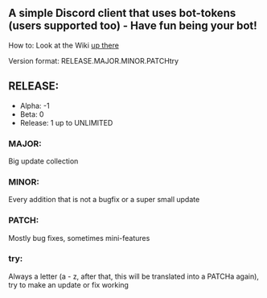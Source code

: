## A simple Discord client that uses bot-tokens (users supported too) - Have fun being your bot!

How to: Look at the Wiki [up there](https://github.com/tudbut/bottyclient/wiki])

Version format: RELEASE.MAJOR.MINOR.PATCHtry

## RELEASE:
- Alpha: -1
- Beta: 0
- Release: 1 up to UNLIMITED

### MAJOR:
 Big update collection

### MINOR:
 Every addition that is not a bugfix or a super small update

### PATCH:
 Mostly bug fixes, sometimes mini-features

### try:
 Always a letter (a - z, after that, this will be translated into a PATCHa again), try to make an update or fix working
